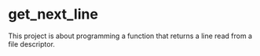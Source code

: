 # get_next_line
This project is about programming a function that returns a line read from a file descriptor.
